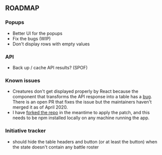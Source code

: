 ## ROADMAP

### Popups

- Better UI for the popups
- Fix the bugs (WIP)
- Don't display rows with empty values

### API

- Back up / cache API results? (SPOF)

### Known issues
 
 * Creatures don't get displayed properly by React because the component that transforms the API response into a table has a [bug](https://github.com/thehyve/react-json-to-table/pull/11#pullrequestreview-401831293). There is an open PR that fixes the issue but the maintainers haven't merged it as of April 2020.
 * I have [forked the repo](https://github.com/taichoup/react-json-to-table) in the meantime to apply the patch, and this needs to be npm installed locally on any machine running the app.
 
 ### Initiative tracker
 
 * should hide the table headers and button (or at least the button) when the state doesn't contain any battle roster
